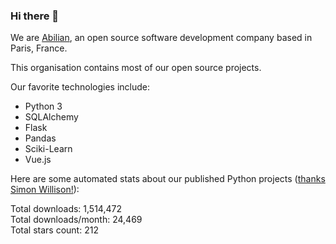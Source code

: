 ### Hi there 👋

We are [Abilian](https://abilian.com/), an open source software development company based in Paris, France.

This organisation contains most of our open source projects.

Our favorite technologies include:

- Python 3
- SQLAlchemy
- Flask
- Pandas
- Sciki-Learn
- Vue.js

Here are some automated stats about our published Python projects
([thanks Simon Willison!][sw-post]):

<!--marker-->
Total downloads: 1,514,472<br>
Total downloads/month: 24,469<br>
Total stars count: 212
<!--end-->

[sw-post]: https://simonwillison.net/2020/Jul/10/self-updating-profile-readme/